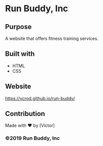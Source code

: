 # Run Buddy, Inc

## Purpose
A website that offers fitness training services.

## Built with
* HTML
* CSS

## Website
https://vcrod.github.io/run-buddy/

## Contribution
Made with :heart: by [Victor]

### ©️2019 Run Buddy, Inc
